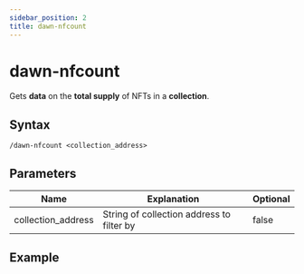 ```yaml
---
sidebar_position: 2
title: dawn-nfcount
---
```


# dawn-nfcount

Gets **data** on the **total supply** of NFTs in a **collection**.
## Syntax

`/dawn-nfcount <collection_address>`

## Parameters

| Name               | Explanation                                                            | Optional
| ------------------ | ---------------------------------------------------------------------- | ----------
| collection_address | String of collection address to filter by	                            | false

## Example
